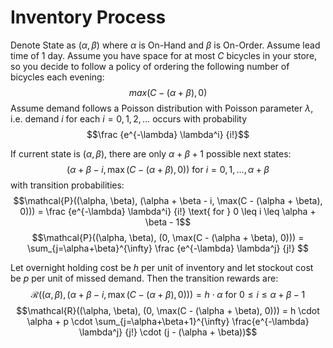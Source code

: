 # Inventory Process

Denote State as $(\alpha, \beta)$ where $\alpha$ is On-Hand and $\beta$ is On-Order. Assume lead time of 1 day. Assume you have space for at most $C$ bicycles in your store, so you decide to follow a policy of ordering the following number of bicycles each evening:
$$max(C - (\alpha + \beta), 0)$$
Assume demand follows a Poisson distribution with Poisson parameter $\lambda$, i.e. demand $i$ for each $i = 0, 1, 2, \ldots$ occurs with probability
$$\frac {e^{-\lambda} \lambda^i} {i!}$$

If current state is $(\alpha, \beta)$, there are only $\alpha + \beta + 1$ possible next states:
$$(\alpha + \beta - i, \max(C - (\alpha + \beta), 0)) \text{ for } i =0, 1, \ldots, \alpha + \beta$$
with transition probabilities:
$$\mathcal{P}((\alpha, \beta), (\alpha + \beta - i, \max(C - (\alpha + \beta), 0))) = \frac {e^{-\lambda} \lambda^i} {i!} \text{ for } 0 \leq i \leq \alpha + \beta - 1$$
$$\mathcal{P}((\alpha, \beta), (0, \max(C - (\alpha + \beta), 0))) = \sum_{j=\alpha+\beta}^{\infty} \frac {e^{-\lambda} \lambda^j} {j!} $$

Let overnight holding cost be $h$ per unit of inventory and let stockout cost be $p$ per unit of missed demand.
Then the transition rewards are:
$$\mathcal{R}((\alpha, \beta), (\alpha + \beta - i, \max(C - (\alpha + \beta), 0))) = h \cdot \alpha \text{ for } 0 \leq i \leq \alpha + \beta - 1$$
$$\mathcal{R}((\alpha, \beta), (0, \max(C - (\alpha + \beta), 0))) = h \cdot \alpha + p \cdot \sum_{j=\alpha+\beta+1}^{\infty} \frac{e^{-\lambda} \lambda^j} {j!} \cdot (j - (\alpha + \beta))$$ 
